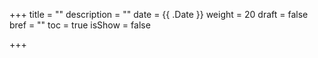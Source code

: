 +++
title = ""
description = ""
date = {{ .Date }}
weight = 20
draft = false
bref = ""
toc = true
isShow = false

+++
